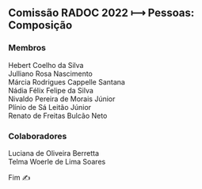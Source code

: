## Comissão RADOC 2022 &#x27FC; Pessoas: Composição

### Membros

Hebert Coelho da Silva<br>
Julliano Rosa Nascimento<br>
Márcia Rodrigues Cappelle Santana<br>
Nádia Félix Felipe da Silva<br>
Nivaldo Pereira de Morais Júnior<br>
Plínio de Sá Leitão Júnior<br>
Renato de Freitas Bulcão Neto<br>

### Colaboradores

Luciana de Oliveira Berretta<br>
Telma Woerle de Lima Soares<br>

Fim &#9997;
